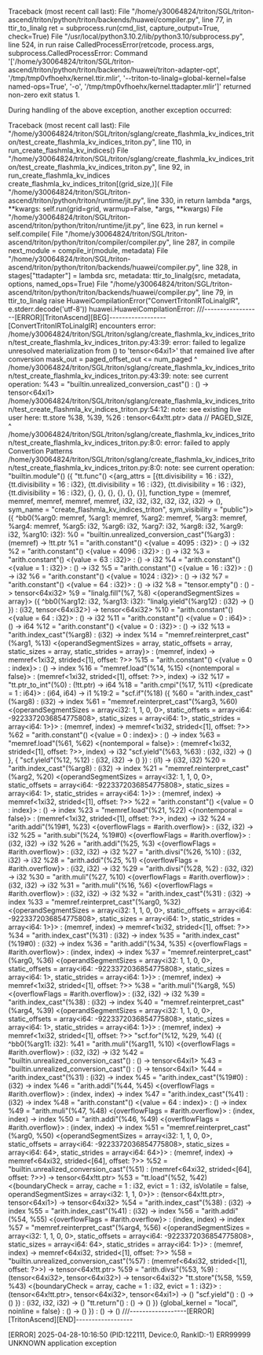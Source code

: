Traceback (most recent call last):
  File "/home/y30064824/triton/SGL/triton-ascend/triton/python/triton/backends/huawei/compiler.py", line 77, in ttir_to_linalg
    ret = subprocess.run(cmd_list, capture_output=True, check=True)
  File "/usr/local/python3.10.2/lib/python3.10/subprocess.py", line 524, in run
    raise CalledProcessError(retcode, process.args,
subprocess.CalledProcessError: Command '['/home/y30064824/triton/SGL/triton-ascend/triton/python/triton/backends/huawei/triton-adapter-opt', '/tmp/tmp0vfhoehx/kernel.ttir.mlir', '--triton-to-linalg=global-kernel=false named-ops=True', '-o', '/tmp/tmp0vfhoehx/kernel.ttadapter.mlir']' returned non-zero exit status 1.

During handling of the above exception, another exception occurred:

Traceback (most recent call last):
  File "/home/y30064824/triton/SGL/triton/sglang/create_flashmla_kv_indices_triton/test_create_flashmla_kv_indices_triton.py", line 110, in <module>
    run_create_flashmla_kv_indices()
  File "/home/y30064824/triton/SGL/triton/sglang/create_flashmla_kv_indices_triton/test_create_flashmla_kv_indices_triton.py", line 92, in run_create_flashmla_kv_indices
    create_flashmla_kv_indices_triton[(grid_size,)](
  File "/home/y30064824/triton/SGL/triton-ascend/triton/python/triton/runtime/jit.py", line 330, in <lambda>
    return lambda *args, **kwargs: self.run(grid=grid, warmup=False, *args, **kwargs)
  File "/home/y30064824/triton/SGL/triton-ascend/triton/python/triton/runtime/jit.py", line 623, in run
    kernel = self.compile(
  File "/home/y30064824/triton/SGL/triton-ascend/triton/python/triton/compiler/compiler.py", line 287, in compile
    next_module = compile_ir(module, metadata)
  File "/home/y30064824/triton/SGL/triton-ascend/triton/python/triton/backends/huawei/compiler.py", line 328, in <lambda>
    stages["ttadapter"] = lambda src, metadata: ttir_to_linalg(src, metadata, options, named_ops=True)
  File "/home/y30064824/triton/SGL/triton-ascend/triton/python/triton/backends/huawei/compiler.py", line 79, in ttir_to_linalg
    raise HuaweiCompilationError("ConvertTritonIRToLinalgIR", e.stderr.decode('utf-8'))
huawei.HuaweiCompilationError: 
///------------------[ERROR][TritonAscend][BEG]------------------
[ConvertTritonIRToLinalgIR] encounters error:
/home/y30064824/triton/SGL/triton/sglang/create_flashmla_kv_indices_triton/test_create_flashmla_kv_indices_triton.py:43:39: error: failed to legalize unresolved materialization from () to 'tensor<64xi1>' that remained live after conversion
        mask_out = paged_offset_out <= num_paged
                                      ^
/home/y30064824/triton/SGL/triton/sglang/create_flashmla_kv_indices_triton/test_create_flashmla_kv_indices_triton.py:43:39: note: see current operation: %43 = "builtin.unrealized_conversion_cast"() : () -> tensor<64xi1>
/home/y30064824/triton/SGL/triton/sglang/create_flashmla_kv_indices_triton/test_create_flashmla_kv_indices_triton.py:54:12: note: see existing live user here: tt.store %38, %39, %26 : tensor<64x!tt.ptr<i32>>
            data // PAGED_SIZE,
           ^
/home/y30064824/triton/SGL/triton/sglang/create_flashmla_kv_indices_triton/test_create_flashmla_kv_indices_triton.py:8:0: error: failed to apply Convertion Patterns
/home/y30064824/triton/SGL/triton/sglang/create_flashmla_kv_indices_triton/test_create_flashmla_kv_indices_triton.py:8:0: note: see current operation: 
"builtin.module"() ({
  "tt.func"() <{arg_attrs = [{tt.divisibility = 16 : i32}, {tt.divisibility = 16 : i32}, {tt.divisibility = 16 : i32}, {tt.divisibility = 16 : i32}, {tt.divisibility = 16 : i32}, {}, {}, {}, {}, {}, {}], function_type = (memref<?xi32>, memref<?xi32>, memref<?xi32>, memref<?xi32>, memref<?xi32>, i32, i32, i32, i32, i32, i32) -> (), sym_name = "create_flashmla_kv_indices_triton", sym_visibility = "public"}> ({
  ^bb0(%arg0: memref<?xi32>, %arg1: memref<?xi32>, %arg2: memref<?xi32>, %arg3: memref<?xi32>, %arg4: memref<?xi32>, %arg5: i32, %arg6: i32, %arg7: i32, %arg8: i32, %arg9: i32, %arg10: i32):
    %0 = "builtin.unrealized_conversion_cast"(%arg3) : (memref<?xi32>) -> !tt.ptr<i32>
    %1 = "arith.constant"() <{value = 4095 : i32}> : () -> i32
    %2 = "arith.constant"() <{value = 4096 : i32}> : () -> i32
    %3 = "arith.constant"() <{value = 63 : i32}> : () -> i32
    %4 = "arith.constant"() <{value = 1 : i32}> : () -> i32
    %5 = "arith.constant"() <{value = 16 : i32}> : () -> i32
    %6 = "arith.constant"() <{value = 1024 : i32}> : () -> i32
    %7 = "arith.constant"() <{value = 64 : i32}> : () -> i32
    %8 = "tensor.empty"() : () -> tensor<64xi32>
    %9 = "linalg.fill"(%7, %8) <{operandSegmentSizes = array<i32: 1, 1>}> ({
    ^bb0(%arg12: i32, %arg13: i32):
      "linalg.yield"(%arg12) : (i32) -> ()
    }) : (i32, tensor<64xi32>) -> tensor<64xi32>
    %10 = "arith.constant"() <{value = 64 : i32}> : () -> i32
    %11 = "arith.constant"() <{value = 0 : i64}> : () -> i64
    %12 = "arith.constant"() <{value = 0 : i32}> : () -> i32
    %13 = "arith.index_cast"(%arg8) : (i32) -> index
    %14 = "memref.reinterpret_cast"(%arg1, %13) <{operandSegmentSizes = array<i32: 1, 1, 0, 0>, static_offsets = array<i64: -9223372036854775808>, static_sizes = array<i64: 1>, static_strides = array<i64: 1>}> : (memref<?xi32>, index) -> memref<1xi32, strided<[1], offset: ?>>
    %15 = "arith.constant"() <{value = 0 : index}> : () -> index
    %16 = "memref.load"(%14, %15) <{nontemporal = false}> : (memref<1xi32, strided<[1], offset: ?>>, index) -> i32
    %17 = "tt.ptr_to_int"(%0) : (!tt.ptr<i32>) -> i64
    %18 = "arith.cmpi"(%17, %11) <{predicate = 1 : i64}> : (i64, i64) -> i1
    %19:2 = "scf.if"(%18) ({
      %60 = "arith.index_cast"(%arg8) : (i32) -> index
      %61 = "memref.reinterpret_cast"(%arg3, %60) <{operandSegmentSizes = array<i32: 1, 1, 0, 0>, static_offsets = array<i64: -9223372036854775808>, static_sizes = array<i64: 1>, static_strides = array<i64: 1>}> : (memref<?xi32>, index) -> memref<1xi32, strided<[1], offset: ?>>
      %62 = "arith.constant"() <{value = 0 : index}> : () -> index
      %63 = "memref.load"(%61, %62) <{nontemporal = false}> : (memref<1xi32, strided<[1], offset: ?>>, index) -> i32
      "scf.yield"(%63, %63) : (i32, i32) -> ()
    }, {
      "scf.yield"(%12, %12) : (i32, i32) -> ()
    }) : (i1) -> (i32, i32)
    %20 = "arith.index_cast"(%arg8) : (i32) -> index
    %21 = "memref.reinterpret_cast"(%arg2, %20) <{operandSegmentSizes = array<i32: 1, 1, 0, 0>, static_offsets = array<i64: -9223372036854775808>, static_sizes = array<i64: 1>, static_strides = array<i64: 1>}> : (memref<?xi32>, index) -> memref<1xi32, strided<[1], offset: ?>>
    %22 = "arith.constant"() <{value = 0 : index}> : () -> index
    %23 = "memref.load"(%21, %22) <{nontemporal = false}> : (memref<1xi32, strided<[1], offset: ?>>, index) -> i32
    %24 = "arith.addi"(%19#1, %23) <{overflowFlags = #arith.overflow<none>}> : (i32, i32) -> i32
    %25 = "arith.subi"(%24, %19#0) <{overflowFlags = #arith.overflow<none>}> : (i32, i32) -> i32
    %26 = "arith.addi"(%25, %3) <{overflowFlags = #arith.overflow<none>}> : (i32, i32) -> i32
    %27 = "arith.divsi"(%26, %10) : (i32, i32) -> i32
    %28 = "arith.addi"(%25, %1) <{overflowFlags = #arith.overflow<none>}> : (i32, i32) -> i32
    %29 = "arith.divsi"(%28, %2) : (i32, i32) -> i32
    %30 = "arith.muli"(%27, %10) <{overflowFlags = #arith.overflow<none>}> : (i32, i32) -> i32
    %31 = "arith.muli"(%16, %6) <{overflowFlags = #arith.overflow<none>}> : (i32, i32) -> i32
    %32 = "arith.index_cast"(%31) : (i32) -> index
    %33 = "memref.reinterpret_cast"(%arg0, %32) <{operandSegmentSizes = array<i32: 1, 1, 0, 0>, static_offsets = array<i64: -9223372036854775808>, static_sizes = array<i64: 1>, static_strides = array<i64: 1>}> : (memref<?xi32>, index) -> memref<1xi32, strided<[1], offset: ?>>
    %34 = "arith.index_cast"(%31) : (i32) -> index
    %35 = "arith.index_cast"(%19#0) : (i32) -> index
    %36 = "arith.addi"(%34, %35) <{overflowFlags = #arith.overflow<none>}> : (index, index) -> index
    %37 = "memref.reinterpret_cast"(%arg0, %36) <{operandSegmentSizes = array<i32: 1, 1, 0, 0>, static_offsets = array<i64: -9223372036854775808>, static_sizes = array<i64: 1>, static_strides = array<i64: 1>}> : (memref<?xi32>, index) -> memref<1xi32, strided<[1], offset: ?>>
    %38 = "arith.muli"(%arg8, %5) <{overflowFlags = #arith.overflow<none>}> : (i32, i32) -> i32
    %39 = "arith.index_cast"(%38) : (i32) -> index
    %40 = "memref.reinterpret_cast"(%arg4, %39) <{operandSegmentSizes = array<i32: 1, 1, 0, 0>, static_offsets = array<i64: -9223372036854775808>, static_sizes = array<i64: 1>, static_strides = array<i64: 1>}> : (memref<?xi32>, index) -> memref<1xi32, strided<[1], offset: ?>>
    "scf.for"(%12, %29, %4) ({
    ^bb0(%arg11: i32):
      %41 = "arith.muli"(%arg11, %10) <{overflowFlags = #arith.overflow<none>}> : (i32, i32) -> i32
      %42 = "builtin.unrealized_conversion_cast"() : () -> tensor<64xi1>
      %43 = "builtin.unrealized_conversion_cast"() : () -> tensor<64xi1>
      %44 = "arith.index_cast"(%31) : (i32) -> index
      %45 = "arith.index_cast"(%19#0) : (i32) -> index
      %46 = "arith.addi"(%44, %45) <{overflowFlags = #arith.overflow<none>}> : (index, index) -> index
      %47 = "arith.index_cast"(%41) : (i32) -> index
      %48 = "arith.constant"() <{value = 64 : index}> : () -> index
      %49 = "arith.muli"(%47, %48) <{overflowFlags = #arith.overflow<none>}> : (index, index) -> index
      %50 = "arith.addi"(%46, %49) <{overflowFlags = #arith.overflow<none>}> : (index, index) -> index
      %51 = "memref.reinterpret_cast"(%arg0, %50) <{operandSegmentSizes = array<i32: 1, 1, 0, 0>, static_offsets = array<i64: -9223372036854775808>, static_sizes = array<i64: 64>, static_strides = array<i64: 64>}> : (memref<?xi32>, index) -> memref<64xi32, strided<[64], offset: ?>>
      %52 = "builtin.unrealized_conversion_cast"(%51) : (memref<64xi32, strided<[64], offset: ?>>) -> tensor<64x!tt.ptr<i32>>
      %53 = "tt.load"(%52, %42) <{boundaryCheck = array<i32>, cache = 1 : i32, evict = 1 : i32, isVolatile = false, operandSegmentSizes = array<i32: 1, 1, 0>}> : (tensor<64x!tt.ptr<i32>>, tensor<64xi1>) -> tensor<64xi32>
      %54 = "arith.index_cast"(%38) : (i32) -> index
      %55 = "arith.index_cast"(%41) : (i32) -> index
      %56 = "arith.addi"(%54, %55) <{overflowFlags = #arith.overflow<none>}> : (index, index) -> index
      %57 = "memref.reinterpret_cast"(%arg4, %56) <{operandSegmentSizes = array<i32: 1, 1, 0, 0>, static_offsets = array<i64: -9223372036854775808>, static_sizes = array<i64: 64>, static_strides = array<i64: 1>}> : (memref<?xi32>, index) -> memref<64xi32, strided<[1], offset: ?>>
      %58 = "builtin.unrealized_conversion_cast"(%57) : (memref<64xi32, strided<[1], offset: ?>>) -> tensor<64x!tt.ptr<i32>>
      %59 = "arith.divsi"(%53, %9) : (tensor<64xi32>, tensor<64xi32>) -> tensor<64xi32>
      "tt.store"(%58, %59, %43) <{boundaryCheck = array<i32>, cache = 1 : i32, evict = 1 : i32}> : (tensor<64x!tt.ptr<i32>>, tensor<64xi32>, tensor<64xi1>) -> ()
      "scf.yield"() : () -> ()
    }) : (i32, i32, i32) -> ()
    "tt.return"() : () -> ()
  }) {global_kernel = "local", noinline = false} : () -> ()
}) : () -> ()
///------------------[ERROR][TritonAscend][END]------------------

[ERROR] 2025-04-28-10:16:50 (PID:122111, Device:0, RankID:-1) ERR99999 UNKNOWN application exception